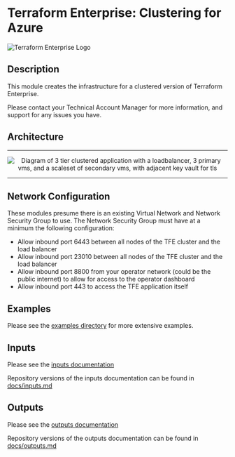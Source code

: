 # Terraform Enterprise: Clustering for Azure

![Terraform Enterprise Logo](https://github.com/hashicorp/terraform-azurerm-terraform-enterprise/blob/master/assets/Terraform_Enterprise_PrimaryLogo.png?raw=true)

## Description

This module creates the infrastructure for a clustered version of Terraform Enterprise.

Please contact your Technical Account Manager for more information, and support for any issues you have.

## Architecture

---

<p align="center">
  <img src="https://github.com/hashicorp/terraform-azurerm-terraform-enterprise/blob/master/assets/azure_diagram.png?raw=true" alt="Diagram of 3 tier clustered application with a loadbalancer, 3 primary vms, and a scaleset of secondary vms, with adjacent key vault for tls">
</p>

---

## Network Configuration

These modules presume there is an existing Virtual Network and Network Security Group to use. The Network Security Group must have at a minimum the following configuration:

* Allow inbound port 6443 between all nodes of the TFE cluster and the load balancer
* Allow inbound port 23010 between all nodes of the TFE cluster and the load balancer
* Allow inbound port 8800 from your operator network (could be the public internet) to allow for access to the operator dashboard
* Allow inbound port 443 to access the TFE application itself

## Examples

Please see the [examples directory](https://github.com/hashicorp/terraform-azurerm-terraform-enterprise/tree/master/examples/) for more extensive examples.

## Inputs

Please see the [inputs documentation](https://registry.terraform.io/modules/hashicorp/terraform-enterprise/azurerm/?tab=inputs)

Repository versions of the inputs documentation can be found in [docs/inputs.md](docs/inputs.md)

## Outputs

Please see the [outputs documentation](https://registry.terraform.io/modules/hashicorp/terraform-enterprise/azurerm/?tab=outputs)

Repository versions of the outputs documentation can be found in [docs/outputs.md](docs/outputs.md)
